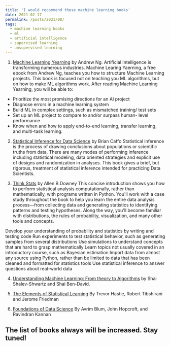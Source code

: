 ```yaml
---
title: 'I would recommend these machine learning books'
date: 2021-02-17
permalink: /posts/2021/08/
tags:
  - machine learning books
  - ml 
  - artificial intelligence
  - supervised learning
  - unsupervised learning
---
```


1. [Machine Learning Yearning](https://www.dbooks.org/machine-learning-yearning-1501/) by Andrew Ng. Artificial Intelligence is transforming numerous industries. Machine Learing Yaerning, a free ebook from Andrew Ng, teaches you how to structure Machine Learning projects.
This book is focused not on teaching you ML algorithms, but on how to make ML algorithms work. After reading Machine Learning Yearning, you will be able to:
- Prioritize the most promising directions for an AI project
- Diagnose errors in a machine learning system
- Build ML in complex settings, such as mismatched training/ test sets
- Set up an ML project to compare to and/or surpass human- level performance
- Know when and how to apply end-to-end learning, transfer learning, and multi-task learning.

2. [Statistical Inference for Data Science](https://www.goodreads.com/en/book/show/25335251-statistical-inference-for-data-science) by Brian Caffo
Statistical inference is the process of drawing conclusions about populations or scientific truths from data. 
There are many modes of performing inference including statistical modeling, 
data oriented strategies and explicit use of designs and randomization in analyses.
This book gives a brief, but rigorous, treatment of statistical inference intended for practicing Data Scientists.

3. [Think Stats](https://www.amazon.com/Think-Stats-Allen-B-Downey/dp/1449307116) by Allen B.Downey
  This concise introduction shows you how to perform statistical analysis computationally, rather than mathematically, with programs written in Python.
  You'll work with a case study throughout the book to help you learn the entire data analysis process—from collecting data and generating statistics to identifying patterns and testing hypotheses. Along the way, you'll become familiar with distributions, the rules of probability, visualization, and many other tools and concepts.

  Develop your understanding of probability and statistics by writing and testing code
  Run experiments to test statistical behavior, such as generating samples from several distributions
  Use simulations to understand concepts that are hard to grasp mathematically
  Learn topics not usually covered in an introductory course, such as Bayesian estimation
  Import data from almost any source using Python, rather than be limited to data that has been cleaned and formatted for statistics tools
  Use statistical inference to answer questions about real-world data 
  
  
4. [Understanding Machine Learning: From theory to Algorithms](https://www.amazon.com/Understanding-Machine-Learning-Theory-Algorithms-ebook/dp/B00J8LQU8I) by Shai Shalev-Shwartz and Shai Ben-David. 

5. [The Elements of Statistical Learning](https://www.amazon.com/Elements-Statistical-Learning-Prediction-Statistics/dp/0387848576)
  By Trevor Hastie, Robert Tibshirani and Jerome Friedman
  
  
6. [Foundations of Data Science](https://www.amazon.com/Foundations-Data-Science-Avrim-Blum/dp/1108485065) By Avrim Blum, John Hopcroft, and Ravindran Kannan










The list of books always will be increased. Stay tuned!
------
